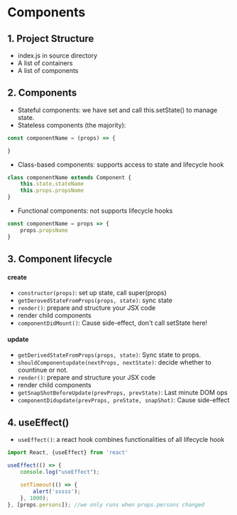 # Components
## 1. Project Structure
- index.js in source directory
- A list of containers
- A list of components

## 2. Components
- Stateful components: we have set and call this.setState() to manage state.
- Stateless components (the majority): 
```javascript
const componentName = (props) => {

}
```
- Class-based components: supports access to state and lifecycle hook 
```javascript
class componentName extends Component {
    this.state.stateName
    this.props.propsName
}
```
- Functional components: not supports lifecycle hooks
```javascript
const componentName = props => {
    props.propsName
}
```
## 3. Component lifecycle
#### create
- `constructor(props)`: set up state, call super(props)
- `getDerovedStateFromProps(props, state)`: sync state
- `render()`: prepare and structure your JSX code
- render child components
- `componentDidMount()`: Cause side-effect, don't call setState here!
#### update
- `getDerivedStateFromProps(props, state)`: Sync state to props.
- `shouldComponentupdate(nextProps, nextState)`: decide whether to countinue or not.
- `render()`: prepare and structure your JSX code
- render child components
- `getSnapShotBeforeUpdate(prevProps, prevState)`: Last minute DOM ops
- `componentDidupdate(prevProps, preState, snapShot)`: Cause side-effect

## 4. useEffect()
- `useEffect()`: a react hook combines functionalities of all lifecycle hook
```javascript
import React, {useEffect} from 'react'

useEffect(() => {
    console.log("useEffect"); 

    setTimeout(() => {
        alert('sssss');
    }, 1000);
}, [props.persons]); //we only runs when props.persons changed
```

